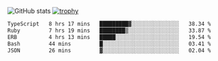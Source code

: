 ![GitHub stats](https://github-readme-stats.vercel.app/api?username=ksk001100&show_icons=true&theme=tokyonight)
[![trophy](https://github-profile-trophy.vercel.app/?username=ksk001100&theme=onedark)](https://github.com/ryo-ma/github-profile-trophy)

<!--START_SECTION:waka-->

```txt
TypeScript   8 hrs 17 mins   █████████▓░░░░░░░░░░░░░░░   38.34 %
Ruby         7 hrs 19 mins   ████████▒░░░░░░░░░░░░░░░░   33.87 %
ERB          4 hrs 13 mins   █████░░░░░░░░░░░░░░░░░░░░   19.54 %
Bash         44 mins         █░░░░░░░░░░░░░░░░░░░░░░░░   03.41 %
JSON         26 mins         ▓░░░░░░░░░░░░░░░░░░░░░░░░   02.04 %
```

<!--END_SECTION:waka-->
